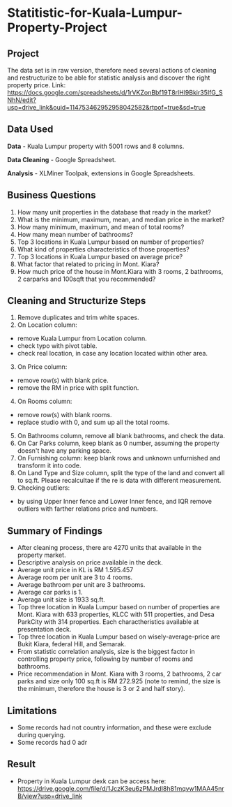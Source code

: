 # Statitistic-for-Kuala-Lumpur-Property-Project

## Project
The data set is in raw version, therefore need several actions of cleaning and restructurize to be able for statistic analysis and discover the right property price.
Link: https://docs.google.com/spreadsheets/d/1rVKZonBbf19T8rlHl9Bkir35IfG_SNhN/edit?usp=drive_link&ouid=114753462952958042582&rtpof=true&sd=true

## Data Used
**Data** - Kuala Lumpur property with 5001 rows and 8 columns.

**Data Cleaning** - Google Spreadsheet.

**Analysis** -  XLMiner Toolpak, extensions in Google Spreadsheets.


## Business Questions
1. How many unit properties in the database that ready in the market?
2. What is the minimum, maximum, mean, and median price in the market?
3. How many minimum, maximum, and mean of total rooms?
4. How many mean number of bathrooms?
5. Top 3 locations in Kuala Lumpur based on number of properties?
6.  What kind of properties characteristics of those properties?
7.  Top 3 locations in Kuala Lumpur based on average price?
8.  What factor that related to pricing in Mont. Kiara? 
9.  How much price of the house in Mont.Kiara with 3 rooms, 2 bathrooms, 2 carparks and 100sqft that you recommended?

## Cleaning and Structurize Steps
1. Remove duplicates and trim white spaces.
2. On Location column:
+ remove Kuala Lumpur from Location column.
+ check typo with pivot table.
+ check real location, in case any location located within other area.
3. On Price column:
+ remove row(s) with blank price.
+ remove the RM in price with split function.
4. On Rooms column:
+ remove row(s) with blank rooms.
+ replace studio with 0, and sum up all the total rooms.
5. On Bathrooms column, remove all blank bathrooms, and check the data.
6. On Car Parks column, keep blank as 0 number, assuming the property doesn't have any parking space.
7. On Furnishing column: keep blank rows and unknown unfurnished and transform it into code.
8. On Land Type and Size column, split the type of the land and convert all to sq.ft. Please recalcultae if the re is data with different measurement.
9. Checking outliers:
+ by using Upper Inner fence and Lower Inner fence, and IQR remove outliers with farther relations price and numbers.


## Summary of Findings
+ After cleaning process, there are 4270 units that available in the property market.
+ Descriptive analysis on price available in the deck.
+ Average unit price in KL is RM 1.595.457
+ Average room per unit are 3 to 4 rooms.
+ Average bathroom per unit are 3 bathrooms.
+ Average car parks is 1.
+ Averaga unit size is 1933 sq.ft.
+ Top three location in Kuala Lumpur based on number of properties are Mont. Kiara with 633 properties, KLCC with 511 properties, and Desa ParkCity with 314 properties. Each charactheristics available at presentation deck.
+ Top three location in Kuala Lumpur based on wisely-average-price are Bukit Kiara, federal Hill, and Semarak.
+ From statistic correlation analysis, size is the biggest factor in controlling property price, following by number of rooms and bathrooms.
+ Price recommendation in Mont. Kiara with 3 rooms, 2 bathrooms, 2 car parks and size only 100 sq.ft is RM 272.925 (note to remind, the size is the minimum, therefore the house is 3 or 2 and half story).

## Limitations
- Some records had not country information, and these were exclude during querying.
- Some records had 0 adr

## Result
+ Property in Kuala Lumpur dexk can be access here: https://drive.google.com/file/d/1JczK3eu6zPMJrdI8h81mqvw1MAA45nrB/view?usp=drive_link
